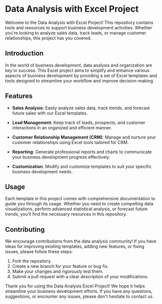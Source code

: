 # Data Analysis with Excel Project

Welcome to the Data Analysis with Excel Project! This repository contains tools and resources to support business development activities. Whether you're looking to analyze sales data, track leads, or manage customer relationships, this project has you covered.

## Introduction

In the world of business development, data analysis and organization are key to success. This Excel project aims to simplify and enhance various aspects of business development by providing a set of Excel templates and tools designed to streamline your workflow and improve decision-making.

## Features

- **Sales Analysis**: Easily analyze sales data, track trends, and forecast future sales with our Excel templates.

- **Lead Management**: Keep track of leads, prospects, and customer interactions in an organized and efficient manner.

- **Customer Relationship Management (CRM)**: Manage and nurture your customer relationships using Excel tools tailored for CRM.

- **Reporting**: Generate professional reports and charts to communicate your business development progress effectively.

- **Customization**: Modify and customize templates to suit your specific business development needs.

## Usage
Each template in this project comes with comprehensive documentation to guide you through its usage. Whether you need to create compelling data visualizations, perform advanced statistical analysis, or forecast future trends, you'll find the necessary resources in this repository.

## Contributing
We encourage contributions from the data analysis community! If you have ideas for improving existing templates, adding new features, or fixing issues, please follow these steps:

1. Fork the repository.
2. Create a new branch for your feature or bug fix.
3. Make your changes and rigorously test them.
4. Submit a pull request with a clear description of your modifications.

Thank you for using the Data Analysis Excel Project! We hope it helps streamline your business development efforts. If you have any questions, suggestions, or encounter any issues, please don't hesitate to contact us.
